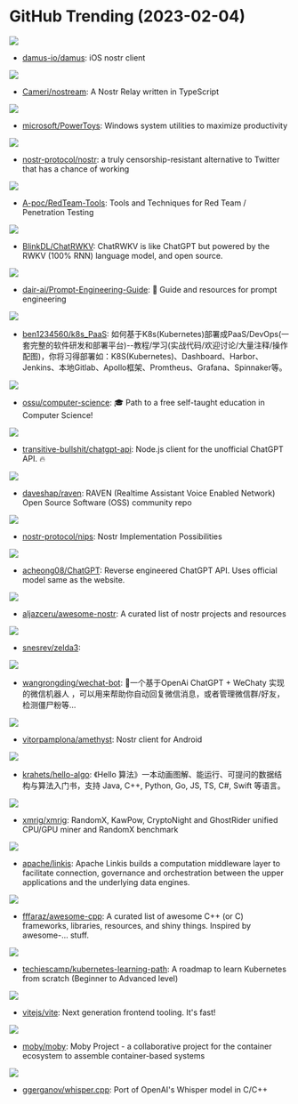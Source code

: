 # GitHub Trending (2023-02-04)

![](https://img.shields.io/badge/Swift-New%20268-green?style=flat-square&logo=appveyor)
- [damus-io/damus](https://github.com/damus-io/damus): iOS nostr client

![](https://img.shields.io/badge/TypeScript-New%2024-green?style=flat-square&logo=appveyor)
- [Cameri/nostream](https://github.com/Cameri/nostream): A Nostr Relay written in TypeScript

![](https://img.shields.io/badge/C%23-New%20189-green?style=flat-square&logo=appveyor)
- [microsoft/PowerToys](https://github.com/microsoft/PowerToys): Windows system utilities to maximize productivity

![](https://img.shields.io/badge/none-New%20239-green?style=flat-square&logo=appveyor)
- [nostr-protocol/nostr](https://github.com/nostr-protocol/nostr): a truly censorship-resistant alternative to Twitter that has a chance of working

![](https://img.shields.io/badge/none-New%2096-green?style=flat-square&logo=appveyor)
- [A-poc/RedTeam-Tools](https://github.com/A-poc/RedTeam-Tools): Tools and Techniques for Red Team / Penetration Testing

![](https://img.shields.io/badge/Python-New%2063-green?style=flat-square&logo=appveyor)
- [BlinkDL/ChatRWKV](https://github.com/BlinkDL/ChatRWKV): ChatRWKV is like ChatGPT but powered by the RWKV (100% RNN) language model, and open source.

![](https://img.shields.io/badge/none-New%20186-green?style=flat-square&logo=appveyor)
- [dair-ai/Prompt-Engineering-Guide](https://github.com/dair-ai/Prompt-Engineering-Guide): 🐙 Guide and resources for prompt engineering

![](https://img.shields.io/badge/Shell-New%20155-green?style=flat-square&logo=appveyor)
- [ben1234560/k8s_PaaS](https://github.com/ben1234560/k8s_PaaS): 如何基于K8s(Kubernetes)部署成PaaS/DevOps(一套完整的软件研发和部署平台)--教程/学习(实战代码/欢迎讨论/大量注释/操作配图)，你将习得部署如：K8S(Kubernetes)、Dashboard、Harbor、Jenkins、本地Gitlab、Apollo框架、Promtheus、Grafana、Spinnaker等。

![](https://img.shields.io/badge/none-New%20228-green?style=flat-square&logo=appveyor)
- [ossu/computer-science](https://github.com/ossu/computer-science): 🎓 Path to a free self-taught education in Computer Science!

![](https://img.shields.io/badge/TypeScript-New%20270-green?style=flat-square&logo=appveyor)
- [transitive-bullshit/chatgpt-api](https://github.com/transitive-bullshit/chatgpt-api): Node.js client for the unofficial ChatGPT API. 🔥

![](https://img.shields.io/badge/Python-New%2045-green?style=flat-square&logo=appveyor)
- [daveshap/raven](https://github.com/daveshap/raven): RAVEN (Realtime Assistant Voice Enabled Network) Open Source Software (OSS) community repo

![](https://img.shields.io/badge/none-New%2051-green?style=flat-square&logo=appveyor)
- [nostr-protocol/nips](https://github.com/nostr-protocol/nips): Nostr Implementation Possibilities

![](https://img.shields.io/badge/Python-New%20292-green?style=flat-square&logo=appveyor)
- [acheong08/ChatGPT](https://github.com/acheong08/ChatGPT): Reverse engineered ChatGPT API. Uses official model same as the website.

![](https://img.shields.io/badge/none-New%2054-green?style=flat-square&logo=appveyor)
- [aljazceru/awesome-nostr](https://github.com/aljazceru/awesome-nostr): A curated list of nostr projects and resources

![](https://img.shields.io/badge/C-New%20121-green?style=flat-square&logo=appveyor)
- [snesrev/zelda3](https://github.com/snesrev/zelda3): 

![](https://img.shields.io/badge/JavaScript-New%2082-green?style=flat-square&logo=appveyor)
- [wangrongding/wechat-bot](https://github.com/wangrongding/wechat-bot): 🤖一个基于OpenAi ChatGPT + WeChaty 实现的微信机器人 ，可以用来帮助你自动回复微信消息，或者管理微信群/好友，检测僵尸粉等...

![](https://img.shields.io/badge/Kotlin-New%2037-green?style=flat-square&logo=appveyor)
- [vitorpamplona/amethyst](https://github.com/vitorpamplona/amethyst): Nostr client for Android

![](https://img.shields.io/badge/Java-New%20245-green?style=flat-square&logo=appveyor)
- [krahets/hello-algo](https://github.com/krahets/hello-algo): 《Hello 算法》一本动画图解、能运行、可提问的数据结构与算法入门书，支持 Java, C++, Python, Go, JS, TS, C#, Swift 等语言。

![](https://img.shields.io/badge/C-New%202-green?style=flat-square&logo=appveyor)
- [xmrig/xmrig](https://github.com/xmrig/xmrig): RandomX, KawPow, CryptoNight and GhostRider unified CPU/GPU miner and RandomX benchmark

![](https://img.shields.io/badge/Java-New%2015-green?style=flat-square&logo=appveyor)
- [apache/linkis](https://github.com/apache/linkis): Apache Linkis builds a computation middleware layer to facilitate connection, governance and orchestration between the upper applications and the underlying data engines.

![](https://img.shields.io/badge/none-New%2038-green?style=flat-square&logo=appveyor)
- [fffaraz/awesome-cpp](https://github.com/fffaraz/awesome-cpp): A curated list of awesome C++ (or C) frameworks, libraries, resources, and shiny things. Inspired by awesome-... stuff.

![](https://img.shields.io/badge/none-New%20345-green?style=flat-square&logo=appveyor)
- [techiescamp/kubernetes-learning-path](https://github.com/techiescamp/kubernetes-learning-path): A roadmap to learn Kubernetes from scratch (Beginner to Advanced level)

![](https://img.shields.io/badge/TypeScript-New%2050-green?style=flat-square&logo=appveyor)
- [vitejs/vite](https://github.com/vitejs/vite): Next generation frontend tooling. It's fast!

![](https://img.shields.io/badge/Go-New%2014-green?style=flat-square&logo=appveyor)
- [moby/moby](https://github.com/moby/moby): Moby Project - a collaborative project for the container ecosystem to assemble container-based systems

![](https://img.shields.io/badge/C-New%2062-green?style=flat-square&logo=appveyor)
- [ggerganov/whisper.cpp](https://github.com/ggerganov/whisper.cpp): Port of OpenAI's Whisper model in C/C++

